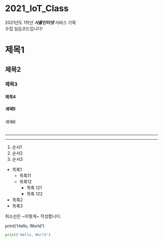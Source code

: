 # 2021_IoT_Class
2021년도 1학년 ***사물인터넷*** 서비스 기획  
수업 실습코드입니다!

# 제목1
## 제목2
### 제목3
#### 제목4
##### 제목5
###### 제목6

---
***

1. 순서1
2. 순서2
3. 순서3

* 목록1
  * 목록11
  * 목록12
    * 목록 121
    * 목록 122
* 목록2
* 목록3

취소선은 ~이렇게~ 작성합니다.

print('Hello, World')
```python
print('Hello, World')
```
